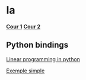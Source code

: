 # Ia

[**Cour 1**](cour-1-prog-lineaire.pdf)
[**Cour 2**](cour-2-simplexe.pdf)

## Python bindings

[Linear programming in python](https://towardsdatascience.com/linear-programming-using-python-priyansh-22b5ee888fe0)

[Exemple simple](https://github.com/maugern/programmation-lineaire/blob/master/res/exemple-pulp.py)
